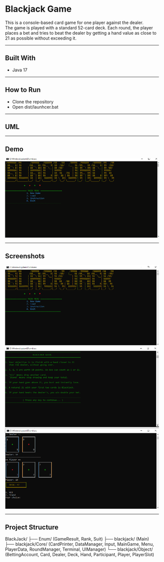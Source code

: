 # Blackjack Game

This is a console-based card game for one player against the dealer.  
The game is played with a standard 52-card deck. Each round, the player places a bet and tries to beat the dealer by getting a hand value as close to 21 as possible without exceeding it.

---

## Built With
- Java 17

---

## How to Run
- Clone the repository
- Open dist/launhcer.bat

---

## UML


---

## Demo
![Demo](docs/Animation.gif)

---

## Screenshots
![Main Menu](docs/MainMenu.png)  
![Instruction](docs/Instruction.png)  
![Gameplay](docs/Gameplay.png)

---

## Project Structure
BlackJack/
├── Enum/ (GameResult, Rank, Suit)
├── blackjack/ (Main)
├── blackjack/Core/ (CardPrinter, DataManager, Input, MainGame, Menu, PlayerData, RoundManager, Terminal, UIManager)
└── blackjack/Object/ (BettingAccount, Card, Dealer, Deck, Hand, Participant, Player, PlayerSlot)
